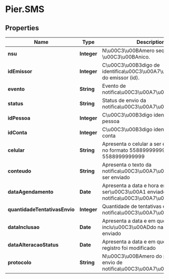 # Pier.SMS

## Properties
Name | Type | Description | Notes
------------ | ------------- | ------------- | -------------
**nsu** | **Integer** | N\u00C3\u00BAmero sequencial \u00C3\u00BAnico. | [optional] 
**idEmissor** | **Integer** | C\u00C3\u00B3digo de identifica\u00C3\u00A7\u00C3\u00A3o do emissor (id). | [optional] 
**evento** | **String** | Evento de notifica\u00C3\u00A7\u00C3\u00A3o | [optional] 
**status** | **String** | Status de envio da notifica\u00C3\u00A7\u00C3\u00A3o | 
**idPessoa** | **Integer** | C\u00C3\u00B3digo identificado da pessoa | 
**idConta** | **Integer** | C\u00C3\u00B3digo identificador da conta | 
**celular** | **String** | Apresenta o celular a ser eviado o SMS no formato 5588999999999 ou 5588999999999 | 
**conteudo** | **String** | Apresenta o texto da notifica\u00C3\u00A7\u00C3\u00A3o a ser enviado | 
**dataAgendamento** | **Date** | Apresenta a data e hora em que ser\u00C3\u00A1 enviado a notifica\u00C3\u00A7\u00C3\u00A3o | 
**quantidadeTentativasEnvio** | **Integer** | Quantidade de tentativas e envio da notifica\u00C3\u00A7\u00C3\u00A3o | 
**dataInclusao** | **Date** | Apresenta a data e em que o registro foi inclu\u00C3\u00ADdo na base para ser enviado | 
**dataAlteracaoStatus** | **Date** | Apresenta a data e em que o Stattjus do registro foi modificado | 
**protocolo** | **String** | N\u00C3\u00BAmero do protocolo de envio de notifica\u00C3\u00A7\u00C3\u00B5es | [optional] 


